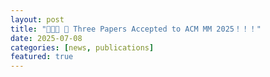 ```yaml
---
layout: post
title: "🎉🎉🎉 📢 Three Papers Accepted to ACM MM 2025！！！"
date: 2025-07-08
categories: [news, publications]
featured: true
---
```



